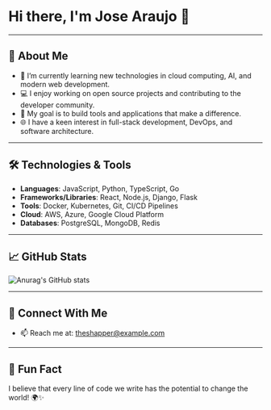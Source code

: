 # Hi there, I'm Jose Araujo 👋

---

## 🚀 About Me

- 🌱 I’m currently learning new technologies in cloud computing, AI, and modern web development.
- 💻 I enjoy working on open source projects and contributing to the developer community.
- 🎯 My goal is to build tools and applications that make a difference.
- 🌐 I have a keen interest in full-stack development, DevOps, and software architecture.

---

## 🛠️ Technologies & Tools

- **Languages**: JavaScript, Python, TypeScript, Go
- **Frameworks/Libraries**: React, Node.js, Django, Flask
- **Tools**: Docker, Kubernetes, Git, CI/CD Pipelines
- **Cloud**: AWS, Azure, Google Cloud Platform
- **Databases**: PostgreSQL, MongoDB, Redis

---

## 📈 GitHub Stats
![Anurag's GitHub stats](https://github-readme-stats.vercel.app/api?username=anuraghazra&hide=contribs,prs)

---

## 🤝 Connect With Me

- 📫 Reach me at: [theshapper@example.com](mailto:theshapper@example.com)

---

## 🌟 Fun Fact

I believe that every line of code we write has the potential to change the world! 🌍✨
